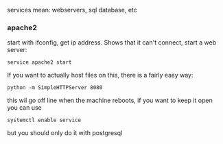 services mean: webservers, sql database, etc

### apache2

start with ifconfig, get ip address. Shows that it can't connect, start
a web server:

```
service apache2 start
```

If you want to actually host files on this, there is a fairly easy way:

```
python -m SimpleHTTPServer 8080
```

this wil go off line when the machine reboots, if you want to keep it open
you can use 

```
systemctl enable service
```

but you should only do it with postgresql
